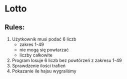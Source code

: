 # Lotto

## Rules:

1. Użytkownik musi podać 6 liczb
	- zakres 1-49
	- nie mogą się powtarzać
	- liczby całkowite
2. Program losuje 6 liczb bez powtórzeń z zakresu 1-49
3. Sprawdzenie ilości trafień
4. Pokazanie ile hajsu wygraliśmy
